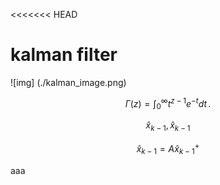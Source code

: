 <<<<<<< HEAD


# kalman filter

![img] (./kalman_image.png)

$$
\Gamma(z) = \int_0^\infty t^{z-1}e^{-t}dt\,.
$$

$$
\hat{x}_{k-1} , \hat{x}_{k-1}
$$

$${\hat{x}_{k-1}} = {{A}\hat x_{k-1}^+}$$





aaa